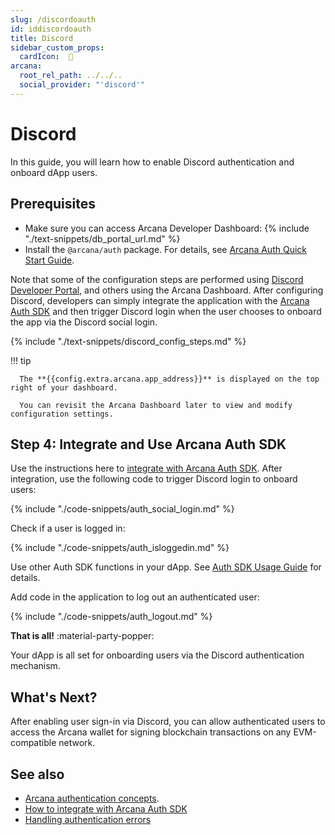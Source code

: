 ```yaml
---
slug: /discordoauth
id: iddiscordoauth
title: Discord
sidebar_custom_props:
  cardIcon:  🤝
arcana:
  root_rel_path: ../../..
  social_provider: "'discord'"
---
```


# Discord

In this guide, you will learn how to enable Discord authentication and onboard dApp users.

## Prerequisites

* Make sure you can access Arcana Developer Dashboard: {% include "./text-snippets/db_portal_url.md" %}
* Install the `@arcana/auth` package. For details, see [Arcana Auth Quick Start Guide]({{page.meta.arcana.root_rel_path}}/walletsdk/wallet_qs.md).

Note that some of the configuration steps are performed using [Discord Developer Portal](https://discord.com/developers/applications), and others using the Arcana Dashboard. After configuring Discord, developers can simply integrate the application with the [Arcana Auth SDK]({{page.meta.arcana.root_rel_path}}/concepts/authsdk.md) and then trigger Discord login when the user chooses to onboard the app via the Discord social login.

{% include "./text-snippets/discord_config_steps.md" %}

!!! tip

      The **{{config.extra.arcana.app_address}}** is displayed on the top right of your dashboard.

      You can revisit the Arcana Dashboard later to view and modify configuration settings. 
      
## Step 4: Integrate and Use Arcana Auth SDK 

Use the instructions here to [integrate with Arcana Auth SDK]({{page.meta.arcana.root_rel_path}}/howto/integrate_auth/index.md). After integration, use the following code to trigger Discord login to onboard users:

{% include "./code-snippets/auth_social_login.md" %}

Check if a user is logged in:

{% include "./code-snippets/auth_isloggedin.md" %}

Use other Auth SDK functions in your dApp. See [Auth SDK Usage Guide]({{page.meta.arcana.root_rel_path}}/walletsdk/wallet_usage.md) for details.

Add code in the application to log out an authenticated user:

{% include "./code-snippets/auth_logout.md" %}

**That is all!**  :material-party-popper:

Your dApp is all set for onboarding users via the Discord authentication mechanism.

## What's Next?

After enabling user sign-in via Discord, you can allow authenticated users to access the Arcana wallet for signing blockchain transactions on any EVM-compatible network. 

## See also

* [Arcana authentication concepts]({{page.meta.arcana.root_rel_path}}/concepts/authtype/arcanaauth.md).
* [How to integrate with Arcana Auth SDK]({{page.meta.arcana.root_rel_path}}/howto/integrate_auth/index.md)
* [Handling authentication errors]({{page.meta.arcana.root_rel_path}}/walletsdk/wallet_err.md)